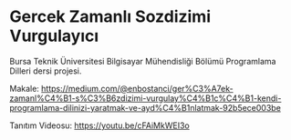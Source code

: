 # Gercek Zamanlı Sozdizimi Vurgulayıcı
Bursa Teknik Üniversitesi Bilgisayar Mühendisliği Bölümü Programlama Dilleri dersi projesi.

Makale: https://medium.com/@enbostanci/ger%C3%A7ek-zamanl%C4%B1-s%C3%B6zdizimi-vurgulay%C4%B1c%C4%B1-kendi-programlama-dilinizi-yaratmak-ve-ayd%C4%B1nlatmak-92b5ece003be

Tanıtım Videosu: https://youtu.be/cFAiMkWEI3o
